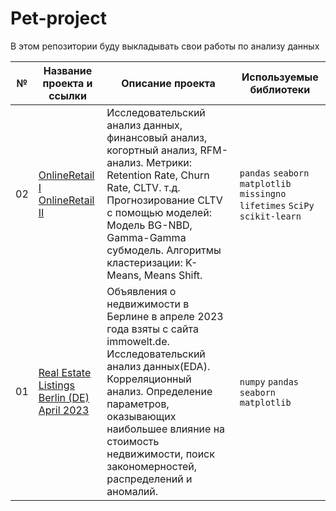 # Pet-project
В этом репозитории буду выкладывать свои работы по анализу данных

| №  | Название проекта и ссылки     | Описание проекта     | **Используемые библиотеки**     |
| -- | -------------------- | ---------------------- |----------------------------|
| 02 | [OnlineRetail I](https://github.com/Lisittsa2050/Pet-project/blob/main/02_Online_Retail/Online_Retail_I.ipynb) [OnlineRetail II](https://github.com/Lisittsa2050/Pet-project/blob/main/02_Online_Retail/Online_Retail_II.ipynb)| Исследовательский анализ данных, финансовый анализ, когортный анализ, RFM-анализ. Метрики: Retention Rate, Churn Rate, CLTV. т.д. Прогнозирование CLTV  с помощью моделей: Модель BG-NBD, Gamma-Gamma субмодель. Алгоритмы кластеризации: K-Means, Means Shift.| `pandas` `seaborn` `matplotlib` `missingno` `lifetimes` `SciPy` `scikit-learn`|
| 01 | [Real Estate Listings Berlin (DE) April 2023](https://github.com/Lisittsa2050/Pet-project/blob/main/01_Real_Estate_Listings_Berlin_April_2023/Rea_Estate_Berlin_2023.ipynb) | Объявления о недвижимости в Берлине в апреле 2023 года взяты с сайта immowelt.de. Исследовательский анализ данных(EDA). Корреляционный анализ. Определение параметров, оказывающих наибольшее влияние на стоимость недвижимости, поиск закономерностей, распределений и аномалий. | `numpy` `pandas` `seaborn` `matplotlib` |

